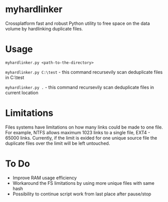 # myhardlinker
Crossplatform fast and robust Python utility to free space on the data volume by hardlinking duplicate files.
# Usage
<code>myhardlinker.py \<path-to-the-directory\></code>

<code>myhardlinker.py C:\test</code> - this command recursevily scan deduplicate files in C:\test

<code>myhardlinker.py .</code> - this command recursevily scan deduplicate files in current location
# Limitations
Files systems have limitations on how many links could be made to one file. For example, NTFS allows maximum 1023 links to a single file, EXT4 - 65000 links. Currently, if the limit is exided for one unique source file the duplicate files over the limit will be left untouched.
# To Do
- Improve RAM usage efficiency
- Workaround the FS limitations by using more unique files with same hash
- Possibility to continue script work from last place after pause/stop 

